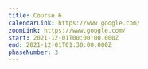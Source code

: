 ```yaml
---
title: Course 6
calendarLink: https://www.google.com/
zoomLink: https://www.google.com/
start: 2021-12-01T00:00:00.000Z
end: 2021-12-01T01:30:00.000Z
phaseNumber: 3
---
```

